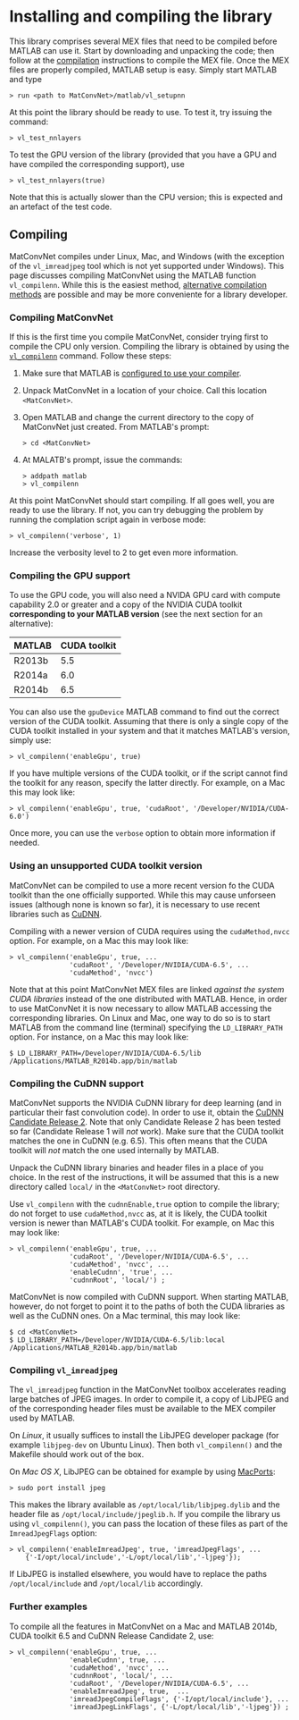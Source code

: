 # Installing and compiling the library

This library comprises several MEX files that need to be compiled
before MATLAB can use it. Start by downloading and unpacking the code;
then follow at the [compilation](#compiling) instructions to compile
the MEX file. Once the MEX files are properly compiled, MATLAB setup
is easy. Simply start MATLAB and type

    > run <path to MatConvNet>/matlab/vl_setupnn

At this point the library should be ready to use. To test it, try
issuing the command:

    > vl_test_nnlayers

To test the GPU version of the library (provided that you have a GPU
and have compiled the corresponding support), use

    > vl_test_nnlayers(true)

Note that this is actually slower than the CPU version; this is
expected and an artefact of the test code.

## Compiling
<a name='compiling'></a>

MatConvNet compiles under Linux, Mac, and Windows (with the exception
of the `vl_imreadjpeg` tool which is not yet supported under
Windows). This page discusses compiling MatConvNet using the MATLAB
function `vl_compilenn`. While this is the easiest method,
[alternative compilation methods](install-alt.md) are possible and may
be more conveniente for a library developer.

### Compiling MatConvNet

If this is the first time you compile MatConvNet, consider trying
first to compile the CPU only version. Compiling the library is
obtained by using the [`vl_compilenn`](mfiles/vl_compilenn)
command. Follow these steps:

1.  Make sure that MATLAB is
    [configured to use your compiler](http://www.mathworks.com/help/matlab/matlab_external/changing-default-compiler.html).
2.  Unpack MatConvNet in a location of your choice. Call this
    location `<MatConvNet>`.
3.  Open MATLAB and change the current directory to the copy of
    MatConvNet just created. From MATLAB's prompt:

        > cd <MatConvNet>

4.  At MALATB's prompt, issue the commands:

        > addpath matlab
        > vl_compilenn

At this point MatConvNet should start compiling. If all goes well, you
are ready to use the library. If not, you can try debugging the
problem by running the complation script again in verbose mode:

    > vl_compilenn('verbose', 1)

Increase the verbosity level to 2 to get even more information.

### Compiling the GPU support

To use the GPU code, you will also need a NVIDA GPU card with compute
capability 2.0 or greater and a copy of the NVIDIA CUDA toolkit
**corresponding to your MATLAB version** (see the next section for an
alternative):

| MATLAB    | CUDA toolkit      |
|-----------|-------------------|
| R2013b    | 5.5               |
| R2014a    | 6.0               |
| R2014b    | 6.5               |

You can also use the `gpuDevice` MATLAB command to find out the
correct version of the CUDA toolkit. Assuming that there is only a
single copy of the CUDA toolkit installed in your system and that it
matches MATLAB's version, simply use:

    > vl_compilenn('enableGpu', true)

If you have multiple versions of the CUDA toolkit, or if the script
cannot find the toolkit for any reason, specify the latter
directly. For example, on a Mac this may look like:

    > vl_compilenn('enableGpu', true, 'cudaRoot', '/Developer/NVIDIA/CUDA-6.0')

Once more, you can use the `verbose` option to obtain more information
if needed.

### Using an unsupported CUDA toolkit version

MatConvNet can be compiled to use a more recent version fo the CUDA
toolkit than the one officially supported. While this may cause
unforseen issues (although none is known so far), it is necessary to
use recent libraries such as [CuDNN]().

Compiling with a newer version of CUDA requires using the
`cudaMethod,nvcc` option. For example, on a Mac this may look like:

    > vl_compilenn('enableGpu', true, ...
                   'cudaRoot', '/Developer/NVIDIA/CUDA-6.5', ...
                   'cudaMethod', 'nvcc')

Note that at this point MatConvNet MEX files are linked *against the
system CUDA libraries* instead of the one distributed with
MATLAB. Hence, in order to use MatConvNet it is now necessary to allow
MATLAB accessing the corresponding libraries. On Linux and Mac, one
way to do so is to start MATLAB from the command line (terminal)
specifying the `LD_LIBRARY_PATH` option. For instance, on a Mac this
may look like:

    $ LD_LIBRARY_PATH=/Developer/NVIDIA/CUDA-6.5/lib /Applications/MATLAB_R2014b.app/bin/matlab

### Compiling the CuDNN support

MatConvNet supports the NVIDIA CuDNN library for deep learning (and in
particular their fast convolution code). In order to use it, obtain
the
[CuDNN Candidate Release 2](http://devblogs.nvidia.com/parallelforall/accelerate-machine-learning-cudnn-deep-neural-network-library). Note
that only Candidate Release 2 has been tested so far (Candidate
Release 1 will *not* work). Make sure that the CUDA toolkit matches
the one in CuDNN (e.g. 6.5). This often means that the CUDA toolkit
will *not* match the one used internally by MATLAB.

Unpack the CuDNN library binaries and header files in a place of you
choice. In the rest of the instructions, it will be assumed that this
is a new directory called `local/` in the `<MatConvNet>` root
directory.

Use `vl_compilenn` with the `cudnnEnable,true` option to compile the
library; do not forget to use `cudaMethod,nvcc` as, at it is likely,
the CUDA toolkit version is newer than MATLAB's CUDA toolkit. For
example, on Mac this may look like:

    > vl_compilenn('enableGpu', true, ...
                   'cudaRoot', '/Developer/NVIDIA/CUDA-6.5', ...
                   'cudaMethod', 'nvcc', ...
                   'enableCudnn', 'true', ...
                   'cudnnRoot', 'local/') ;

MatConvNet is now compiled with CuDNN support. When starting MATLAB,
however, do not forget to point it to the paths of both the CUDA
libraries as well as the CuDNN ones. On a Mac terminal, this may look
like:

    $ cd <MatConvNet>
    $ LD_LIBRARY_PATH=/Developer/NVIDIA/CUDA-6.5/lib:local /Applications/MATLAB_R2014b.app/bin/matlab

### Compiling `vl_imreadjpeg`
<a name='jpeg'></a>

The `vl_imreadjpeg` function in the MatConvNet toolbox accelerates
reading large batches of JPEG images. In order to compile it, a copy
of LibJPEG and of the corresponding header files must be available to
the MEX compiler used by MATLAB.

On *Linux*, it usually suffices to install the LibJPEG developer
package (for example `libjpeg-dev` on Ubuntu Linux). Then both
`vl_compilenn()` and the Makefile should work out of the box.

On *Mac OS X*, LibJPEG can be obtained for example by using
[MacPorts](http://www.macports.org):

    > sudo port install jpeg

This makes the library available as `/opt/local/lib/libjpeg.dylib` and
the header file as `/opt/local/include/jpeglib.h`. If you compile the
library us using `vl_compilenn()`, you can pass the location of these
files as part of the `ImreadJpegFlags` option:

    > vl_compilenn('enableImreadJpeg', true, 'imreadJpegFlags', ...
        {'-I/opt/local/include','-L/opt/local/lib','-ljpeg'});

If LibJPEG is installed elsewhere, you would have to replace the paths
`/opt/local/include` and `/opt/local/lib` accordingly.

### Further examples

To compile all the features in MatConvNet on a Mac and MATLAB 2014b,
CUDA toolkit 6.5 and CuDNN Release Candidate 2, use:

    > vl_compilenn('enableGpu', true, ...
                   'enableCudnn', true, ...
                   'cudaMethod', 'nvcc', ...
                   'cudnnRoot', 'local/', ...
                   'cudaRoot', '/Developer/NVIDIA/CUDA-6.5', ...
                   'enableImreadJpeg', true,  ...
                   'imreadJpegCompileFlags', {'-I/opt/local/include'}, ...
                   'imreadJpegLinkFlags', {'-L/opt/local/lib','-ljpeg'}) ;

